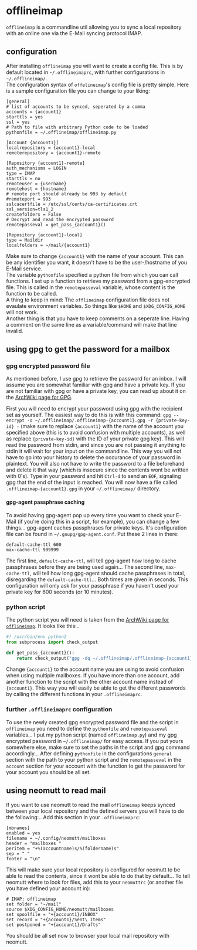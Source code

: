 # offlineimap

`offlineimap` is a commandline util allowing you to sync a local repository with an online one via the E-Mail syncing protocol IMAP.

## configuration

After installing `offlineimap` you will want to create a config file. This is by default located in `~/.offlineimaprc`, with further configurations in `~/.offlineimap/`.  
The configuration syntax of `offelineimap`'s config file is pretty simple. Here is a sample configuration file you can change to your liking:
```
[general]
# list of accounts to be synced, seperated by a comma
accounts = {account1}
starttls = yes
ssl = yes
# Path to file with arbitrary Python code to be loaded
pythonfile = ~/.offlineimap/offlineimap.py

[Account {account1}]
localrepository = {account1}-local
remoterepository = {account1}-remote

[Repository {account1}-remote]
auth_mechanisms = LOGIN
type = IMAP
starttls = no
remoteuser = {username}
remotehost = {hostname}
# remote port should already be 993 by default
#remoteport = 993
sslcacertfile = /etc/ssl/certs/ca-certificates.crt
ssl_version=tls1_2
createfolders = False
# Decrypt and read the encrypted password
remotepasseval = get_pass_{account1}()

[Repository {account1}-local]
type = Maildir
localfolders = ~/mail/{account1}
```
Make sure to change `{account1}` with the name of your account. This can be any identifier you want, it doesn't have to be the user-/hostname of you E-Mail service.  
The variable `pythonfile` specified a python file from which you can call functions. I set up a function to retrieve my password from a gpg-encrypted file. This is called in the `remotepasseval` variable, whose content is the function to be called.  
A thing to keep in mind: The `offlineimap` configuration file does not evaulate environment variables. So things like `$HOME` and `$XDG_CONFIG_HOME` will not work.  
Another thing is that you have to keep comments on a seperate line. Having a comment on the same line as a variable/command will make that line invalid.

## using gpg to get the password for a mailbox
### gpg encrypted password file

As mentioned before, I use gpg to retrieve the password for an inbox. I will assume you are somewhat familiar with gpg and have a private key. If you are not familiar with gpg or have a private key, you can read up about it on the [ArchWiki page for GPG](https://wiki.archlinux.org/index.php/Gpg).

First you will need to encrypt your password using gpg with the recipient set as yourself. The easiest way to do this is with this command: `gpg --encrypt -o ~/.offlineimap/.offlineimap-{account1}.gpg -r {private-key-id} -` (make sure to replace `{account1}` with the name of the account you specified above (this is to avoid confusion with multiple accounts), as well as replace `{private-key-id}` with the ID of your private gpg key). This will read the password from stdin, and since you are not passing it anything to stdin it will wait for your input on the commandline. This way you will not have to go into your history to delete the occurance of your password in plaintext. You will also not have to write the password to a file beforehand and delete it that way (which is insecure since the contents wont be written with 0's). Type in your password and hit `Ctrl-d` to send an `EOF`, signaling gpg that the end of the input is reached. You will now have a file called `.offlineimap-{account1}.gpg` in your `~/.offlineimap/` directory.

#### gpg-agent passphrase caching
To avoid having gpg-agent pop up every time you want to check your E-Mail (if you're doing this in a script, for example), you can change a few things...
gpg-agent caches passphrases for private keys. It's configuration file can be found in `~/.gnupg/gpg-agent.conf`. Put these 2 lines in there:
```
default-cache-ttl 600
max-cache-ttl 999999
```
The first line, `default-cache-ttl`, will tell gpg-agent how long to cache passphrases before they are being used again...
The second line, `max-cache-ttl`, will tell how long gpg-agent should cache passphrases in total, disregarding the `default-cache-ttl`...
Both times are given in seconds. This configuration will only ask for your passphrase if you haven't used your private key for 600 seconds (or 10 minutes).

### python script
The python script you will need is taken from the [ArchWiki page for `offlineimap`](https://wiki.archlinux.org/index.php/Offlineimap#Using_GPG). It looks like this:..
```python
#! /usr/bin/env python2
from subprocess import check_output

def get_pass_{account1}():
    return check_output("gpg -dq ~/.offlineimap/.offlineimap-{account1}.gpg", shell=True).strip("\n")
```
Change `{account1}` to the account name you are using to avoid confusion when using multiple mailboxes. If you have more than one account, add another function to the script with the other account name instead of `{account1}`. This way you will easily be able to get the different passwords by calling the different functions in your `.offlineimaprc`.

### further `.offlineimaprc` configuration
To use the newly created gpg encrypted password file and the script in `offlineimap` you need to define the `pythonfile` and `remotepasseval` variables...
I put my python script (named `offlineimap.py`) and my gpg encrypted password in `~/.offlineimap/` for easy access. If you put yours somewhere else, make sure to set the paths in the script and gpg command accordingly...
After defining `pythonfile` in the configurations `general` section with the path to your python script and the `remotepasseval` in the `account` section for your account with the function to get the password for your account you should be all set.

## using neomutt to read mail

If you want to use neomutt to read the mail `offlineimap` keeps synced between your local repository and the defined servers you will have to do the following:..
Add this section in your `.offlineimaprc`:
```
[mbnames]
enabled = yes
filename = ~/.config/neomutt/mailboxes
header = "mailboxes "
peritem = "+%(accountname)s/%(foldername)s"
sep = " "
footer = "\n"
```
This will make sure your local repository is configured for neomutt to be able to read the contents, since it wont be able to do that by default...
To tell neomutt where to look for files, add this to your `neomuttrc` (or another file you have defined your account in):
```
# IMAP: offlineimap
set folder = "~/mail"
source $XDG_CONFIG_HOME/neomutt/mailboxes
set spoolfile = "+{account1}/INBOX"
set record = "+{account1}/Sent\ Items"
set postponed = "+{account1}/Drafts"
```
You should be all set now to browser your local mail repository with neomutt.
